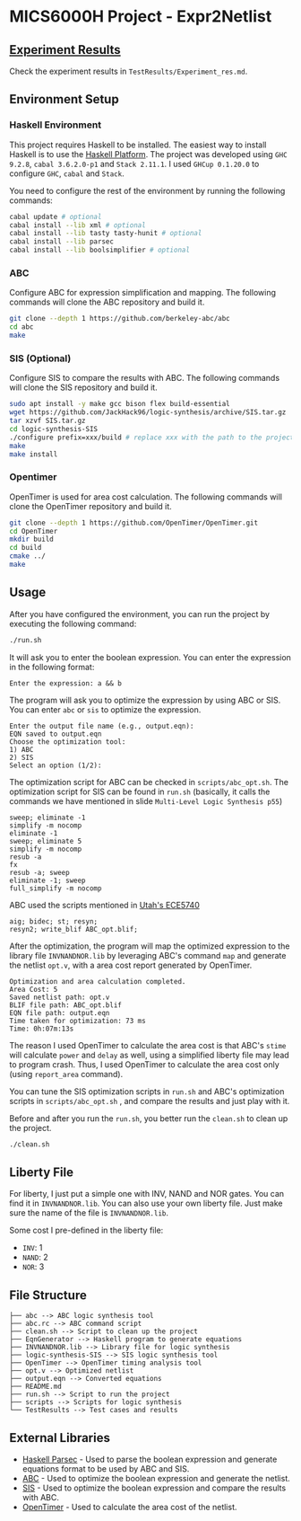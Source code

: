 # MICS6000H Project - Expr2Netlist

## [Experiment Results](TestResults/Experiment_res.md)

Check the experiment results in `TestResults/Experiment_res.md`.

## Environment Setup

### Haskell Environment

This project requires Haskell to be installed. The easiest way to install Haskell is to use the [Haskell Platform](https://www.haskell.org/downloads/). The project was developed using `GHC 9.2.8`, `cabal 3.6.2.0-p1` and `Stack 2.11.1`. I used `GHCup 0.1.20.0` to configure `GHC`, `cabal` and `Stack`.

You need to configure the rest of the environment by running the following commands:

```bash
cabal update # optional
cabal install --lib xml # optional
cabal install --lib tasty tasty-hunit # optional
cabal install --lib parsec
cabal install --lib boolsimplifier # optional
```

### ABC

Configure ABC for expression simplification and mapping. The following commands will clone the ABC repository and build it.

```bash
git clone --depth 1 https://github.com/berkeley-abc/abc
cd abc
make
```

### SIS (Optional)

Configure SIS to compare the results with ABC. The following commands will clone the SIS repository and build it.

```bash
sudo apt install -y make gcc bison flex build-essential
wget https://github.com/JackHack96/logic-synthesis/archive/SIS.tar.gz
tar xzvf SIS.tar.gz
cd logic-synthesis-SIS
./configure prefix=xxx/build # replace xxx with the path to the project directory
make
make install
```

### Opentimer

OpenTimer is used for area cost calculation. The following commands will clone the OpenTimer repository and build it.

```bash
git clone --depth 1 https://github.com/OpenTimer/OpenTimer.git
cd OpenTimer
mkdir build
cd build
cmake ../
make 
```


## Usage

After you have configured the environment, you can run the project by executing the following command:

```bash
./run.sh
```

It will ask you to enter the boolean expression. You can enter the expression in the following format:

```
Enter the expression: a && b
```

The program will ask you to optimize the expression by using ABC or SIS. You can enter `abc` or `sis` to optimize the expression. 

```
Enter the output file name (e.g., output.eqn):
EQN saved to output.eqn
Choose the optimization tool:
1) ABC
2) SIS
Select an option (1/2): 
```

The optimization script for ABC can be checked in `scripts/abc_opt.sh`. The optimization script for SIS can be found in `run.sh` (basically, it calls the commands we have mentioned in slide `Multi-Level Logic Synthesis p55`)

```
sweep; eliminate -1
simplify -m nocomp
eliminate -1
sweep; eliminate 5 
simplify -m nocomp
resub -a
fx
resub -a; sweep
eliminate -1; sweep
full_simplify -m nocomp
```

ABC used the scripts mentioned in [Utah's ECE5740](https://my.ece.utah.edu/~kalla/ECE5740/hw5.pdf)

```
aig; bidec; st; resyn;
resyn2; write_blif ABC_opt.blif;
```

After the optimization, the program will map the optimized expression to the library file `INVNANDNOR.lib` by leveraging ABC's command `map` and generate the netlist `opt.v`, with a area cost report generated by OpenTimer. 

```
Optimization and area calculation completed.
Area Cost: 5
Saved netlist path: opt.v
BLIF file path: ABC_opt.blif
EQN file path: output.eqn
Time taken for optimization: 73 ms
Time: 0h:07m:13s   
```

The reason I used OpenTimer to calculate the area cost is that ABC's `stime` will calculate `power` and `delay` as well, using a simplified liberty file may lead to program crash. Thus, I used OpenTimer to calculate the area cost only (using `report_area` command).

You can tune the SIS optimization scripts in `run.sh` and ABC's optimization scripts in `scripts/abc_opt.sh` , and compare the results and just play with it.

Before and after you run the `run.sh`, you better run the `clean.sh` to clean up the project.

```bash
./clean.sh
```

## Liberty File

For liberty, I just put a simple one with INV, NAND and NOR gates. You can find it in `INVNANDNOR.lib`. You can also use your own liberty file. Just make sure the name of the file is `INVNANDNOR.lib`.

Some cost I pre-defined in the liberty file:

* `INV`: 1
* `NAND`: 2
* `NOR`: 3

## File Structure

```
├── abc --> ABC logic synthesis tool
├── abc.rc --> ABC command script
├── clean.sh --> Script to clean up the project
├── EqnGenerator --> Haskell program to generate equations
├── INVNANDNOR.lib --> Library file for logic synthesis
├── logic-synthesis-SIS --> SIS logic synthesis tool
├── OpenTimer --> OpenTimer timing analysis tool
├── opt.v --> Optimized netlist
├── output.eqn --> Converted equations
├── README.md
├── run.sh --> Script to run the project
├── scripts --> Scripts for logic synthesis
└── TestResults --> Test cases and results
```


## External Libraries
* [Haskell Parsec](https://hackage.haskell.org/package/parsec) - Used to parse the boolean expression and generate equations format to be used by ABC and SIS.
* [ABC](https://github.com/berkeley-abc/abc) - Used to optimize the boolean expression and generate the netlist.
* [SIS](https://github.com/JackHack96/logic-synthesis/archive/SIS.tar.gz) - Used to optimize the boolean expression and compare the results with ABC.
* [OpenTimer](https://github.com/OpenTimer/OpenTimer.git) - Used to calculate the area cost of the netlist.